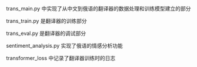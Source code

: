 trans_main.py 中实现了从中文到俄语的翻译器的数据处理和训练模型建立的部分

trans_train.py 是翻译器的训练部分

trans_eval.py 是翻译器的调试部分

sentiment_analysis.py 实现了俄语的情感分析功能

transformer_loss 中记录了翻译器训练时的日志

